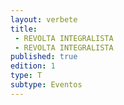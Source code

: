 ```yaml
---
layout: verbete
title:
 - REVOLTA INTEGRALISTA
 - REVOLTA INTEGRALISTA
published: true
edition: 1  
type: T
subtype: Eventos
---
```


